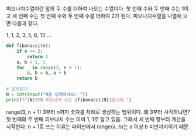 피보나치수열이란 앞의 두 수를 더하여 나오는 수열이다.
첫 번째 수와 두 번째 수는 1이고 세 번째 수는 첫 번째 수와 두 번째 수를 더하여 2가 된다.
피보나치수열을 나열해 보면 다음과 같다.

1, 1, 2, 3, 5, 8, 13 ...
```py
def fibonacci(n):
    if n <= 2:
        return 1
    a, b = 1, 1
    for _ in range(3, n + 1):
        a, b = b, a + b
    return b

# 입력받기
N = int(input("N을 입력하세요: "))
print(f"{N}번째 피보나치 수는 {fibonacci(N)}입니다.")
```

range(3, n + 1)
3부터 n까지 숫자를 차례로 생성하는 범위이다.
왜 3부터 시작하냐면?
첫 번째와 두 번째 피보나치 수는 이미 1, 1로 알고 있음.
그래서 세 번째 항부터 계산을 시작한다.
n + 1로 쓰는 이유는 파이썬에서 range(a, b)는 a 이상 b 미만까지이기 때문.
